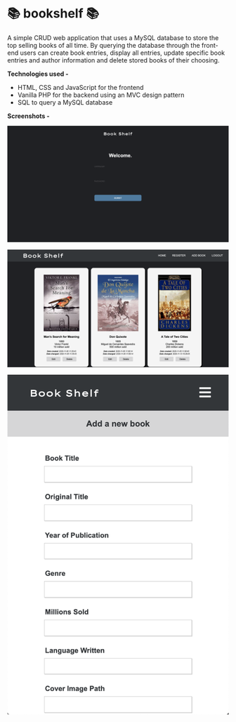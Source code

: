 # 📚 bookshelf 📚
A simple CRUD web application that uses a MySQL database to store the top selling books of all time.
By querying the database through the front-end users can create book entries, display all entries, update specific book entries and author information and delete stored books of their choosing.

**Technologies used -**
* HTML, CSS and JavaScript for the frontend
* Vanilla PHP for the backend using an MVC design pattern
* SQL to query a MySQL database

**Screenshots -**

![](view/images/screenshots/login.png)

![](view/images/screenshots/landing.png)

![](view/images/screenshots/mobile.png)
